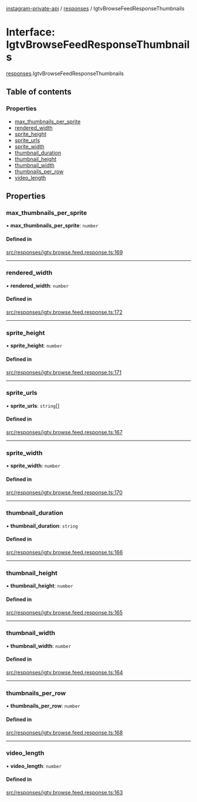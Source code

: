 [instagram-private-api](../../README.md) / [responses](../../modules/responses.md) / IgtvBrowseFeedResponseThumbnails

# Interface: IgtvBrowseFeedResponseThumbnails

[responses](../../modules/responses.md).IgtvBrowseFeedResponseThumbnails

## Table of contents

### Properties

- [max\_thumbnails\_per\_sprite](IgtvBrowseFeedResponseThumbnails.md#max_thumbnails_per_sprite)
- [rendered\_width](IgtvBrowseFeedResponseThumbnails.md#rendered_width)
- [sprite\_height](IgtvBrowseFeedResponseThumbnails.md#sprite_height)
- [sprite\_urls](IgtvBrowseFeedResponseThumbnails.md#sprite_urls)
- [sprite\_width](IgtvBrowseFeedResponseThumbnails.md#sprite_width)
- [thumbnail\_duration](IgtvBrowseFeedResponseThumbnails.md#thumbnail_duration)
- [thumbnail\_height](IgtvBrowseFeedResponseThumbnails.md#thumbnail_height)
- [thumbnail\_width](IgtvBrowseFeedResponseThumbnails.md#thumbnail_width)
- [thumbnails\_per\_row](IgtvBrowseFeedResponseThumbnails.md#thumbnails_per_row)
- [video\_length](IgtvBrowseFeedResponseThumbnails.md#video_length)

## Properties

### max\_thumbnails\_per\_sprite

• **max\_thumbnails\_per\_sprite**: `number`

#### Defined in

[src/responses/igtv.browse.feed.response.ts:169](https://github.com/Nerixyz/instagram-private-api/blob/4971f34/src/responses/igtv.browse.feed.response.ts#L169)

___

### rendered\_width

• **rendered\_width**: `number`

#### Defined in

[src/responses/igtv.browse.feed.response.ts:172](https://github.com/Nerixyz/instagram-private-api/blob/4971f34/src/responses/igtv.browse.feed.response.ts#L172)

___

### sprite\_height

• **sprite\_height**: `number`

#### Defined in

[src/responses/igtv.browse.feed.response.ts:171](https://github.com/Nerixyz/instagram-private-api/blob/4971f34/src/responses/igtv.browse.feed.response.ts#L171)

___

### sprite\_urls

• **sprite\_urls**: `string`[]

#### Defined in

[src/responses/igtv.browse.feed.response.ts:167](https://github.com/Nerixyz/instagram-private-api/blob/4971f34/src/responses/igtv.browse.feed.response.ts#L167)

___

### sprite\_width

• **sprite\_width**: `number`

#### Defined in

[src/responses/igtv.browse.feed.response.ts:170](https://github.com/Nerixyz/instagram-private-api/blob/4971f34/src/responses/igtv.browse.feed.response.ts#L170)

___

### thumbnail\_duration

• **thumbnail\_duration**: `string`

#### Defined in

[src/responses/igtv.browse.feed.response.ts:166](https://github.com/Nerixyz/instagram-private-api/blob/4971f34/src/responses/igtv.browse.feed.response.ts#L166)

___

### thumbnail\_height

• **thumbnail\_height**: `number`

#### Defined in

[src/responses/igtv.browse.feed.response.ts:165](https://github.com/Nerixyz/instagram-private-api/blob/4971f34/src/responses/igtv.browse.feed.response.ts#L165)

___

### thumbnail\_width

• **thumbnail\_width**: `number`

#### Defined in

[src/responses/igtv.browse.feed.response.ts:164](https://github.com/Nerixyz/instagram-private-api/blob/4971f34/src/responses/igtv.browse.feed.response.ts#L164)

___

### thumbnails\_per\_row

• **thumbnails\_per\_row**: `number`

#### Defined in

[src/responses/igtv.browse.feed.response.ts:168](https://github.com/Nerixyz/instagram-private-api/blob/4971f34/src/responses/igtv.browse.feed.response.ts#L168)

___

### video\_length

• **video\_length**: `number`

#### Defined in

[src/responses/igtv.browse.feed.response.ts:163](https://github.com/Nerixyz/instagram-private-api/blob/4971f34/src/responses/igtv.browse.feed.response.ts#L163)

